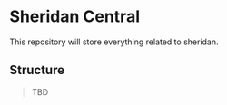 # Sheridan Central

This repository will store everything related to sheridan.

## Structure

> TBD
